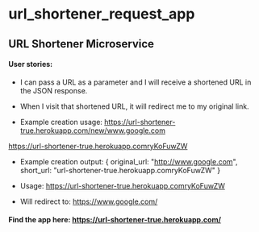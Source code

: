 # url_shortener_request_app

## URL Shortener Microservice

#### User stories:

+  I can pass a URL as a parameter and I will receive a shortened URL in the JSON response.
+  When I visit that shortened URL, it will redirect me to my original link.


+ Example creation usage:
https://url-shortener-true.herokuapp.com/new/www.google.com

https://url-shortener-true.herokuapp.comryKoFuwZW


+ Example creation output:
{ original_url: "http://www.google.com", short_url: "url-shortener-true.herokuapp.comryKoFuwZW" }


+ Usage:
https://url-shortener-true.herokuapp.comryKoFuwZW


+ Will redirect to:
https://www.google.com/


#### Find the app here: https://url-shortener-true.herokuapp.com/
